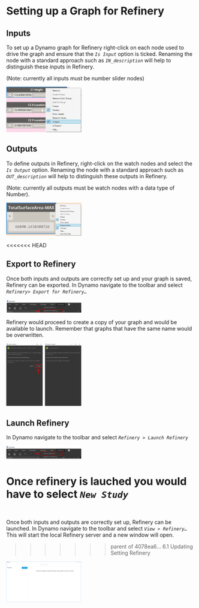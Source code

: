# Setting up a Graph for Refinery

## Inputs

To set up a Dynamo graph for Refinery right-click on each node used to drive the graph and ensure that the _`Is Input`_ option is ticked. Renaming the node with a standard approach such as _`IN_description`_ will help to distinguish these inputs in Refinery.

\(Note: currently all inputs must be number slider nodes\)

<img src="../.gitbook/assets/hello/setting1.png" style="width:200px;"/>

## Outputs

To define outputs in Refinery, right-click on the watch nodes and select the _`Is Output`_ option. Renaming the node with a standard approach such as _`OUT_description`_ will help to distinguish these outputs in Refinery.

\(Note: currently all outputs must be watch nodes with a data type of Number\).

<img src="../.gitbook/assets/hello/setting2.png" style="width:200px;"/>

<<<<<<< HEAD
## Export to Refinery

Once both inputs and outputs are correctly set up and your graph is saved, Refinery can be exported. In Dynamo navigate to the toolbar and select _`Refinery> Export for Refinery…`_

<img src="../.gitbook/assets/hello/setting21.png" style="width:200px;"/>

Refinery would proceed to create a copy of your graph and would be available to launch. Remember that graphs that have the same name would be overwritten.

<img src="../.gitbook/assets/hello/setting22.png" style="width:200px;"/>

## Launch Refinery

In Dynamo navigate to the toolbar and select _`Refinery > Launch Refinery`_

<img src="../.gitbook/assets/hello/setting23.png" style="width:200px;"/>

Once refinery is lauched you would have to select _`New Study`_
=======
<br/>

Once both inputs and outputs are correctly set up, Refinery can be launched. In Dynamo navigate to the toolbar and select *`View > Refinery…`* This will start the local Refinery server and a new window will open.
>>>>>>> parent of 4078ea6... 6.1 Updating Setting Refinery

<img src="../.gitbook/assets/hello/setting3.png" style="width:200px;"/>


